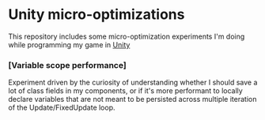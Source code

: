 # Unity micro-optimizations

This repository includes some micro-optimization experiments I'm doing while programming my game in [Unity](https://unity.com)

### [Variable scope performance]
Experiment driven by the curiosity of understanding whether I should save a lot of class fields in my components, or if it's more performant to locally declare variables that are not meant to be persisted across multiple iteration of the Update/FixedUpdate loop.

